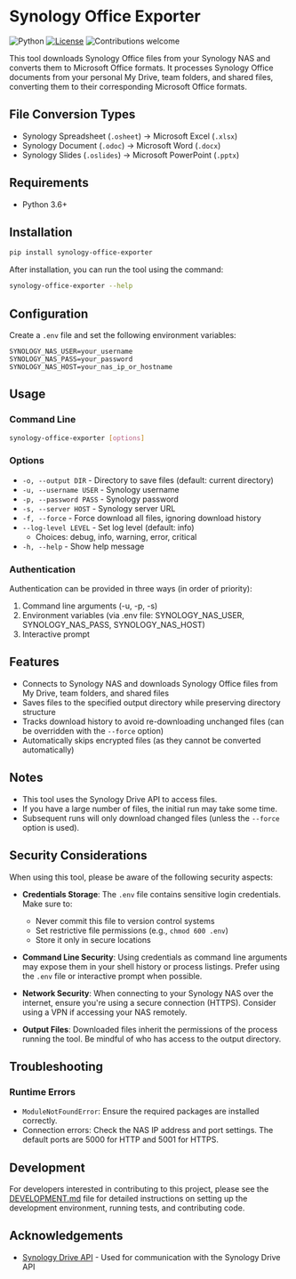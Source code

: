 # Synology Office Exporter
![Python](https://img.shields.io/badge/python-v3.6+-blue.svg)
[![License](https://img.shields.io/badge/license-MIT-green.svg)](https://opensource.org/licenses/MIT)
![Contributions welcome](https://img.shields.io/badge/contributions-welcome-orange.svg)

This tool downloads Synology Office files from your Synology NAS and converts them to Microsoft Office formats. It processes Synology Office documents from your personal My Drive, team folders, and shared files, converting them to their corresponding Microsoft Office formats.

## File Conversion Types

- Synology Spreadsheet (`.osheet`) → Microsoft Excel (`.xlsx`)
- Synology Document (`.odoc`) → Microsoft Word (`.docx`)
- Synology Slides (`.oslides`) → Microsoft PowerPoint (`.pptx`)

## Requirements

- Python 3.6+

## Installation

```bash
pip install synology-office-exporter
```

After installation, you can run the tool using the command:

```bash
synology-office-exporter --help
```

## Configuration

Create a `.env` file and set the following environment variables:

```
SYNOLOGY_NAS_USER=your_username
SYNOLOGY_NAS_PASS=your_password
SYNOLOGY_NAS_HOST=your_nas_ip_or_hostname
```

## Usage

### Command Line

```bash
synology-office-exporter [options]
```

### Options

- `-o, --output DIR` - Directory to save files (default: current directory)
- `-u, --username USER` - Synology username
- `-p, --password PASS` - Synology password
- `-s, --server HOST` - Synology server URL
- `-f, --force` - Force download all files, ignoring download history
- `--log-level LEVEL` - Set log level (default: info)
  - Choices: debug, info, warning, error, critical
- `-h, --help` - Show help message

### Authentication

Authentication can be provided in three ways (in order of priority):

1. Command line arguments (-u, -p, -s)
2. Environment variables (via .env file: SYNOLOGY_NAS_USER, SYNOLOGY_NAS_PASS, SYNOLOGY_NAS_HOST)
3. Interactive prompt

## Features

- Connects to Synology NAS and downloads Synology Office files from My Drive, team folders, and shared files
- Saves files to the specified output directory while preserving directory structure
- Tracks download history to avoid re-downloading unchanged files (can be overridden with the `--force` option)
- Automatically skips encrypted files (as they cannot be converted automatically)

## Notes

- This tool uses the Synology Drive API to access files.
- If you have a large number of files, the initial run may take some time.
- Subsequent runs will only download changed files (unless the `--force` option is used).

## Security Considerations

When using this tool, please be aware of the following security aspects:

- **Credentials Storage**: The `.env` file contains sensitive login credentials. Make sure to:
  - Never commit this file to version control systems
  - Set restrictive file permissions (e.g., `chmod 600 .env`)
  - Store it only in secure locations

- **Command Line Security**: Using credentials as command line arguments may expose them in your shell history or process listings. Prefer using the `.env` file or interactive prompt when possible.

- **Network Security**: When connecting to your Synology NAS over the internet, ensure you're using a secure connection (HTTPS). Consider using a VPN if accessing your NAS remotely.

- **Output Files**: Downloaded files inherit the permissions of the process running the tool. Be mindful of who has access to the output directory.

## Troubleshooting

### Runtime Errors

- `ModuleNotFoundError`: Ensure the required packages are installed correctly.
- Connection errors: Check the NAS IP address and port settings. The default ports are 5000 for HTTP and 5001 for HTTPS.

## Development

For developers interested in contributing to this project, please see the [DEVELOPMENT.md](DEVELOPMENT.md) file for detailed instructions on setting up the development environment, running tests, and contributing code.

## Acknowledgements

- [Synology Drive API](https://github.com/zbjdonald/synology-drive-api) - Used for communication with the Synology Drive API
